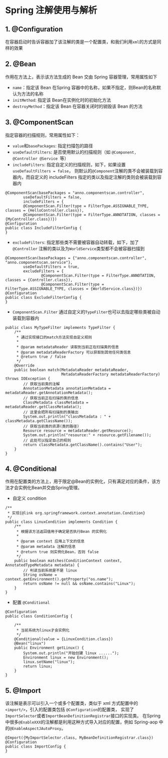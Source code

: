 # Spring 注解使用与解析

## 1. @Configuration
在容器启动时告诉容器加了该注解的类是一个配置类，和我们利用`xml`的方式是同样的效果

## 2. @Bean
作用在方法上，表示该方法生成的 Bean 交由 Spring 容器管理，常用属性如下
- `name`：指定该 Bean 在Spring 容器中的名称，如果不指定，则Bean的名称默认为方法的名称
- `initMethod`: 指定该 Bean在实例化时的初始化方法
- `destroyMethod`：指定该 Bean 在容器关闭时的销毁该 Bean 的方法

## 3. @ComponentScan
指定容器的扫描规则，常用属性如下：
- `value`和`basePackages`: 指定扫描包的路径
- `useDefaultFilters`: 是否使用默认的扫描规则（如 `@Component, @Controller @Service `等）
- `includeFilters`: 指定自定义的扫描规则，如下，如果设置`useDefaultFilters = false`，
则默认的`@Component`注解的类不会被装载到容器内，而自定义的 includeFilters 指定的类以及指定注解的类则会被装载到容器内

```
@ComponentScan(basePackages = "anno.componentscan.controller",
        useDefaultFilters = false,
        includeFilters = {
        @ComponentScan.Filter(type = FilterType.ASSIGNABLE_TYPE, classes = {HelloController.class}),
        @ComponentScan.Filter(type = FilterType.ANNOTATION, classes = {MyController.class})})
@Configuration
public class IncludeFilterConfig {
}
```
- `excludeFilters`: 指定那些类不需要被容器自动转载，如下，加了 `@Controller` 注解的类以及为`WorldService`类型都不会被容器扫描到

```
@ComponentScan(basePackages = {"anno.componentscan.controller", "anno.componentscan.service"},
        useDefaultFilters = true,
        excludeFilters = {
                @ComponentScan.Filter(type = FilterType.ANNOTATION, classes = {Controller.class}),
                @ComponentScan.Filter(type = FilterType.ASSIGNABLE_TYPE, classes = {WorldService.class})})
@Configuration
public class ExcludeFilterConfig {
}
```
- `ComponentScan.Filter` 通过自定义的`TypeFilter`也可以去指定哪些类被自动装载到容器内
```
public class MyTypeFilter implements TypeFilter {
    /**
     * 通过实现接口的match方法实现自定义规则
     * 
     * @param metadataReader 读取到当前正在扫描类的信息
     * @param metadataReaderFactory 可以获取到其他任何类信息
     * @return true / false
     */
    @Override
    public boolean match(MetadataReader metadataReader,
                         MetadataReaderFactory metadataReaderFactory) throws IOException {
        // 获取当前类的注解
        AnnotationMetadata annotationMetadata = metadataReader.getAnnotationMetadata();
        // 获取当前正在扫描的类的信息
        ClassMetadata classMetadata = metadataReader.getClassMetadata();
        // 这里会把所有扫描到的类输出
        System.out.println("classMetadata : " + classMetadata.getClassName());
        // 获取当前类的资源(类的路径)
        Resource resource = metadataReader.getResource();
        System.out.println("resource:" + resource.getFilename());
        // 此处可以指定自己的规则
        return classMetadata.getClassName().contains("User");
    }
}
```
## 4. @Conditional
作用在配置类的方法上，用于限定@Bean的实例化，只有满足对应的条件，该方法才会实例化Bean并交由Spring管理。
- 自定义 condition
```
/**
 * 实现{@link org.springframework.context.annotation.Condition}
 */
public class LinuxCondition implements Condition {
    /**
     * 根据该方法返回值用于确定是否执行Bean 的实例化
     * 
     * @param context 应用上下文的信息
     * @param metadata 注解的信息
     * @return true 则实例化Bean，否则 false
     */
    public boolean matches(ConditionContext context, AnnotatedTypeMetadata metadata) {
        // 判读当前系统是不是 linux
        String osName = context.getEnvironment().getProperty("os.name");
        return osName != null && osName.contains("Linux");
    }
}
```
- 配置 `@Conditional`
```
@Configuration
public class ConditionConfig {

    /**
     * 当前系统为linux才会实例化
     */
    @Conditional(value = {LinuxCondition.class})
    @Bean("linux")
    public Environment getLinux() {
        System.out.println("开始创建 linux ......");
        Environment linux = new Environment();
        linux.setName("linux");
        return linux;
    }
}
```
## 5. @Import
该注解是表示可以引入一个或多个配置类，类似于 xml 方式配置中的 `<import/>`，引入的配置类包括
`@Configuration`的配置类， 实现了`ImportSelector`或者`ImportBeanDefinitionRegistrar`接口的实现类。
在Spring中很多`@EnableXXX`的注解都是利用这种方式导入对应的配置，例如 Spring-aop 中的`@EnableAspectJAutoProxy`。

```
@Import({MyImportSelector.class, MyBeanDefinitionRegistrar.class})
@Configuration
public class ImportConfig {
}
```